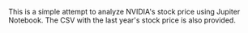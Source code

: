 This is a simple attempt to analyze NVIDIA's stock price using Jupiter Notebook. The CSV with the last year's stock price is also provided.
